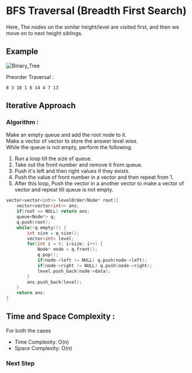 # BFS Traversal (Breadth First Search)
Here, The nodes on the similar height/level are visited first, and then we move on to next height siblings.

## Example

![Binary_Tree](https://user-images.githubusercontent.com/82600388/184525938-cba5ca0d-8d65-41da-9447-b948c0091a34.png)

Preorder Traversal : 
```
8 3 10 1 6 14 4 7 13
```

## Iterative Approach
### Algorithm :
Make an empty queue and add the root node to it.  
Make a vector of vector to store the answer level wise.  
While the queue is not empty, perform the following.
1. Run a loop till the size of queue.
2. Take out the front number and remove it from queue.
3. Push it's left and then right values if they exists.
4. Push the value of front number in a vector and then repeat from 1.
5. After this loop, Push the vector in a another vector to make a vector of vector and repeat till queue is not empty.

```cpp
vector<vector<int>> levelOrder(Node* root){
    vector<vector<int>> ans;
    if(root == NULL) return ans;
    queue<Node*> q;
    q.push(root);
    while(!q.empty()) {
        int size = q.size();
        vector<int> level;
        for(int i = 0; i<size; i++) {
            Node* node = q.front();
            q.pop();
            if(node->left != NULL) q.push(node->left);
            if(node->right != NULL) q.push(node->right);
            level.push_back(node->data);
        }
        ans.push_back(level);
    }
    return ans;
}
```
## Time and Space Complexity :

For both the cases
* Time Complexity: O(n)  
* Space Complexity: O(n)

### Next Step